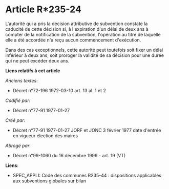 # Article R*235-24

L'autorité qui a pris la décision attributive de subvention constate la caducité de cette décision si, à l'expiration d'un
délai de deux ans à compter de la notification de la subvention, l'opération au titre de laquelle elle a été accordée n'a
reçu aucun commencement d'exécution. 

Dans des cas exceptionnels, cette autorité peut toutefois soit fixer un délai inférieur à deux ans, soit proroger la validité
de sa décision pour une durée qui ne peut excéder deux ans.

**Liens relatifs à cet article**

_Anciens textes_:

  - Décret n°72-196 1972-03-10 art. 13 al. 1 et 2

_Codifié par_:

  - Décret n°77-91 1977-01-27

_Créé par_:

  - Décret n°77-91 1977-01-27 JORF et JONC 3 février 1977 date d'entrée en vigueur élection des maires

_Abrogé par_:

  - Décret n°99-1060 du 16 décembre 1999 - art. 19 (VT)

**Liens**:

  - SPEC_APPLI: Code des communes R235-44 : dispositions applicables aux subventions globales sur bilan
